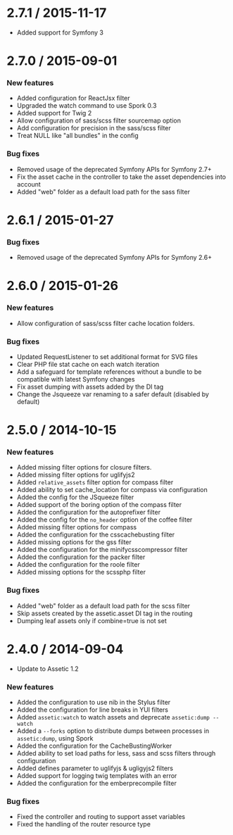 2.7.1 / 2015-11-17
==================

* Added support for Symfony 3

2.7.0 / 2015-09-01
==================

### New features

* Added configuration for ReactJsx filter
* Upgraded the watch command to use Spork 0.3
* Added support for Twig 2
* Allow configuration of sass/scss filter sourcemap option
* Add configuration for precision in the sass/scss filter
* Treat NULL like "all bundles" in the config

### Bug fixes

* Removed usage of the deprecated Symfony APIs for Symfony 2.7+
* Fix the asset cache in the controller to take the asset dependencies into account
* Added "web" folder as a default load path for the sass filter

2.6.1 / 2015-01-27
==================

### Bug fixes

* Removed usage of the deprecated Symfony APIs for Symfony 2.6+

2.6.0 / 2015-01-26
==================

### New features

* Allow configuration of sass/scss filter cache location folders.

### Bug fixes

* Updated RequestListener to set additional format for SVG files
* Clear PHP file stat cache on each watch iteration
* Add a safeguard for template references without a bundle to be compatible with latest Symfony changes
* Fix asset dumping with assets added by the DI tag
* Change the Jsqueeze var renaming to a safer default (disabled by default)

2.5.0 / 2014-10-15
==================

### New features

* Added missing filter options for closure filters.
* Added missing filter options for uglifyjs2
* Added `relative_assets` filter option for compass filter
* Added ability to set cache_location for compass via configuration
* Added the config for the JSqueeze filter
* Added support of the boring option of the compass filter
* Added the configuration for the autoprefixer filter
* Added the config for the `no_header` option of the coffee filter
* Added missing filter options for compass
* Added the configuration for the csscachebusting filter
* Added missing options for the gss filter
* Added the configuration for the minifycsscompressor filter
* Added the configuration for the packer filter
* Added the configuration for the roole filter
* Added missing options for the scssphp filter

### Bug fixes

* Added "web" folder as a default load path for the scss filter
* Skip assets created by the assetic.asset DI tag in the routing
* Dumping leaf assets only if combine=true is not set

2.4.0 / 2014-09-04
==================

* Update to Assetic 1.2

### New features

* Added the configuration to use nib in the Stylus filter
* Added the configuration for line breaks in YUI filters
* Added `assetic:watch` to watch assets and deprecate `assetic:dump --watch`
* Added a `--forks` option to distribute dumps between processes in `assetic:dump`, using Spork
* Added the configuration for the CacheBustingWorker
* Added ability to set load paths for less, sass and scss filters through configuration
* Added defines parameter to uglifyjs & ugligyjs2 filters
* Added support for logging twig templates with an error
* Added the configuration for the emberprecompile filter

### Bug fixes

* Fixed the controller and routing to support asset variables
* Fixed the handling of the router resource type
